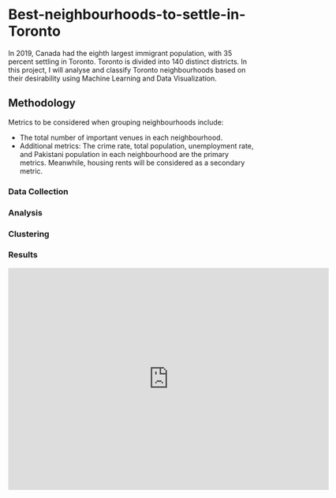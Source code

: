 # Best-neighbourhoods-to-settle-in-Toronto

In 2019, Canada had the eighth largest immigrant population, with 35 percent settling in Toronto. Toronto is divided into 140 distinct districts. In this project, I will analyse and classify Toronto neighbourhoods based on their desirability using Machine Learning and Data Visualization.

## Methodology

Metrics to be considered when grouping neighbourhoods include: 
- The total number of important venues in each neighbourhood. 
- Additional metrics: The crime rate, total population, unemployment rate, and Pakistani population in each neighbourhood are the primary metrics. Meanwhile, housing rents will be considered as a secondary metric.

### Data Collection

### Analysis

### Clustering

### Results
<iframe seamless frameborder="0" src="https://public.tableau.com/app/profile/fida.hussain.abbas.rao/viz/TopNeighbourhoodsinToronto/Dashboard1?:embed=yes&:display_count=yes&:showVizHome=no"  width = '650' height = '450' scrolling='yes'></iframe>
